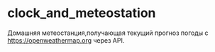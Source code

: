 # clock_and_meteostation

Домашняя метеостанция,получающая текущий прогноз погоды с https://openweathermap.org через API.
